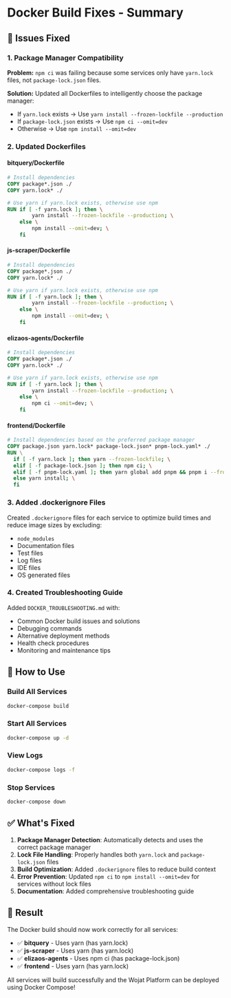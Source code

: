 # Docker Build Fixes - Summary

## 🔧 Issues Fixed

### 1. **Package Manager Compatibility**
**Problem:** `npm ci` was failing because some services only have `yarn.lock` files, not `package-lock.json` files.

**Solution:** Updated all Dockerfiles to intelligently choose the package manager:
- If `yarn.lock` exists → Use `yarn install --frozen-lockfile --production`
- If `package-lock.json` exists → Use `npm ci --omit=dev`
- Otherwise → Use `npm install --omit=dev`

### 2. **Updated Dockerfiles**

#### **bitquery/Dockerfile**
```dockerfile
# Install dependencies
COPY package*.json ./
COPY yarn.lock* ./

# Use yarn if yarn.lock exists, otherwise use npm
RUN if [ -f yarn.lock ]; then \
        yarn install --frozen-lockfile --production; \
    else \
        npm install --omit=dev; \
    fi
```

#### **js-scraper/Dockerfile**
```dockerfile
# Install dependencies
COPY package*.json ./
COPY yarn.lock* ./

# Use yarn if yarn.lock exists, otherwise use npm
RUN if [ -f yarn.lock ]; then \
        yarn install --frozen-lockfile --production; \
    else \
        npm install --omit=dev; \
    fi
```

#### **elizaos-agents/Dockerfile**
```dockerfile
# Install dependencies
COPY package*.json ./
COPY yarn.lock* ./

# Use yarn if yarn.lock exists, otherwise use npm
RUN if [ -f yarn.lock ]; then \
        yarn install --frozen-lockfile --production; \
    else \
        npm ci --omit=dev; \
    fi
```

#### **frontend/Dockerfile**
```dockerfile
# Install dependencies based on the preferred package manager
COPY package.json yarn.lock* package-lock.json* pnpm-lock.yaml* ./
RUN \
  if [ -f yarn.lock ]; then yarn --frozen-lockfile; \
  elif [ -f package-lock.json ]; then npm ci; \
  elif [ -f pnpm-lock.yaml ]; then yarn global add pnpm && pnpm i --frozen-lockfile; \
  else yarn install; \
  fi
```

### 3. **Added .dockerignore Files**
Created `.dockerignore` files for each service to optimize build times and reduce image sizes by excluding:
- `node_modules`
- Documentation files
- Test files
- Log files
- IDE files
- OS generated files

### 4. **Created Troubleshooting Guide**
Added `DOCKER_TROUBLESHOOTING.md` with:
- Common Docker build issues and solutions
- Debugging commands
- Alternative deployment methods
- Health check procedures
- Monitoring and maintenance tips

## 🚀 How to Use

### Build All Services
```bash
docker-compose build
```

### Start All Services
```bash
docker-compose up -d
```

### View Logs
```bash
docker-compose logs -f
```

### Stop Services
```bash
docker-compose down
```

## ✅ What's Fixed

1. **Package Manager Detection**: Automatically detects and uses the correct package manager
2. **Lock File Handling**: Properly handles both `yarn.lock` and `package-lock.json` files
3. **Build Optimization**: Added `.dockerignore` files to reduce build context
4. **Error Prevention**: Updated `npm ci` to `npm install --omit=dev` for services without lock files
5. **Documentation**: Added comprehensive troubleshooting guide

## 🎯 Result

The Docker build should now work correctly for all services:
- ✅ **bitquery** - Uses yarn (has yarn.lock)
- ✅ **js-scraper** - Uses yarn (has yarn.lock)  
- ✅ **elizaos-agents** - Uses npm ci (has package-lock.json)
- ✅ **frontend** - Uses yarn (has yarn.lock)

All services will build successfully and the Wojat Platform can be deployed using Docker Compose!
